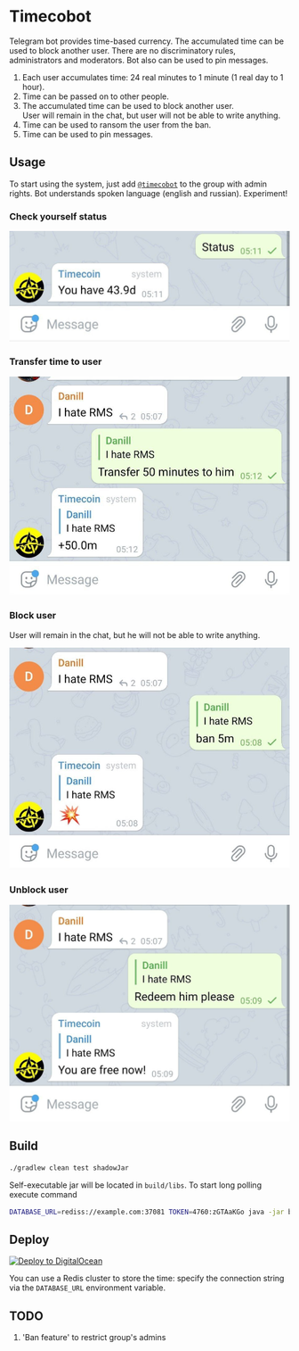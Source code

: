 # Timecobot

Telegram bot provides time-based currency. The accumulated time can be used to block another user.
There are no discriminatory rules, administrators and moderators. Bot also can be used to pin
messages.

1. Each user accumulates time: 24 real minutes to 1 minute (1 real day to 1 hour).
1. Time can be passed on to other people.
1. The accumulated time can be used to block another user.  
   User will remain in the chat, but user will not be able to write anything.
1. Time can be used to ransom the user from the ban.
1. Time can be used to pin messages.

## Usage

To start using the system, just add [`@timecobot`](https://t.me/timecobot) to the group with admin
rights. Bot understands spoken language (english and russian). Experiment!

### Check yourself status

![](img/status.jpg "My status")

### Transfer time to user

![](img/transfer.jpg "Transfer time to user")

### Block user

User will remain in the chat, but he will not be able to write anything.

![](img/ban.jpg "Block user")

### Unblock user

![](img/ransom.jpg "Unblock user")

## Build

```sh
./gradlew clean test shadowJar
```

Self-executable jar will be located in `build/libs`. To start long polling execute command

```sh
DATABASE_URL=rediss://example.com:37081 TOKEN=4760:zGTAaKGo java -jar build/libs/*-all.jar
```

## Deploy

[![Deploy to DigitalOcean](https://www.deploytodo.com/do-btn-blue-ghost.svg)](https://cloud.digitalocean.com/apps/new?repo=https://github.com/demidko/timecobot/tree/main)

You can use a Redis cluster to store the time: specify the connection string via the `DATABASE_URL`
environment variable.

## TODO

1. 'Ban feature' to restrict group's admins

